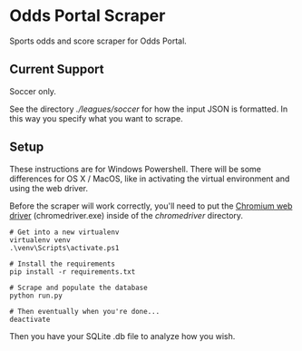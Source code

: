 # Odds Portal Scraper
Sports odds and score scraper for Odds Portal.

## Current Support
Soccer only.

See the directory *./leagues/soccer* for how the input JSON is formatted. In this way you specify what you want to scrape.

## Setup
These instructions are for Windows Powershell. There will be some differences for OS X / MacOS, like in activating the virtual environment and using the web driver.

Before the scraper will work correctly, you'll need to put the [Chromium web driver](https://sites.google.com/a/chromium.org/chromedriver/) (chromedriver.exe) inside of the *chromedriver* directory.
```
# Get into a new virtualenv
virtualenv venv
.\venv\Scripts\activate.ps1

# Install the requirements
pip install -r requirements.txt

# Scrape and populate the database
python run.py

# Then eventually when you're done...
deactivate
```
Then you have your SQLite .db file to analyze how you wish.

